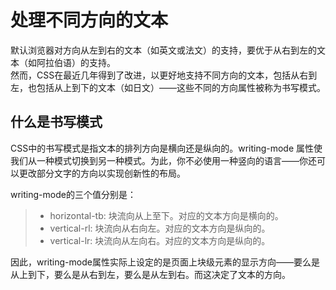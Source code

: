 # 处理不同方向的文本
默认浏览器对方向从左到右的文本（如英文或法文）的支持，要优于从右到左的文本（如阿拉伯语）的支持。  
然而，CSS在最近几年得到了改进，以更好地支持不同方向的文本，包括从右到左，也包括从上到下的文本（如日文）——这些不同的方向属性被称为书写模式。

## 什么是书写模式
CSS中的书写模式是指文本的排列方向是横向还是纵向的。writing-mode 属性使我们从一种模式切换到另一种模式。为此，你不必使用一种竖向的语言——你还可以更改部分文字的方向以实现创新性的布局。

writing-mode的三个值分别是：
>* horizontal-tb: 块流向从上至下。对应的文本方向是横向的。
>* vertical-rl: 块流向从右向左。对应的文本方向是纵向的。
>* vertical-lr: 块流向从左向右。对应的文本方向是纵向的。

因此，writing-mode属性实际上设定的是页面上块级元素的显示方向——要么是从上到下，要么是从右到左，要么是从左到右。而这决定了文本的方向。

